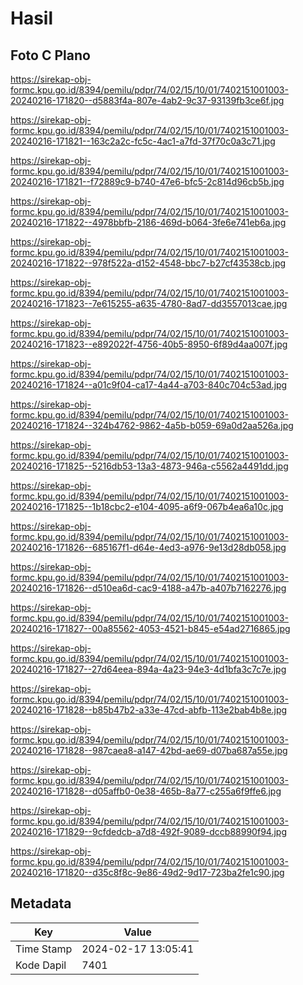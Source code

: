 # Hasil

## Foto C Plano

https://sirekap-obj-formc.kpu.go.id/8394/pemilu/pdpr/74/02/15/10/01/7402151001003-20240216-171820--d5883f4a-807e-4ab2-9c37-93139fb3ce6f.jpg

https://sirekap-obj-formc.kpu.go.id/8394/pemilu/pdpr/74/02/15/10/01/7402151001003-20240216-171821--163c2a2c-fc5c-4ac1-a7fd-37f70c0a3c71.jpg

https://sirekap-obj-formc.kpu.go.id/8394/pemilu/pdpr/74/02/15/10/01/7402151001003-20240216-171821--f72889c9-b740-47e6-bfc5-2c814d96cb5b.jpg

https://sirekap-obj-formc.kpu.go.id/8394/pemilu/pdpr/74/02/15/10/01/7402151001003-20240216-171822--4978bbfb-2186-469d-b064-3fe6e741eb6a.jpg

https://sirekap-obj-formc.kpu.go.id/8394/pemilu/pdpr/74/02/15/10/01/7402151001003-20240216-171822--978f522a-d152-4548-bbc7-b27cf43538cb.jpg

https://sirekap-obj-formc.kpu.go.id/8394/pemilu/pdpr/74/02/15/10/01/7402151001003-20240216-171823--7e615255-a635-4780-8ad7-dd3557013cae.jpg

https://sirekap-obj-formc.kpu.go.id/8394/pemilu/pdpr/74/02/15/10/01/7402151001003-20240216-171823--e892022f-4756-40b5-8950-6f89d4aa007f.jpg

https://sirekap-obj-formc.kpu.go.id/8394/pemilu/pdpr/74/02/15/10/01/7402151001003-20240216-171824--a01c9f04-ca17-4a44-a703-840c704c53ad.jpg

https://sirekap-obj-formc.kpu.go.id/8394/pemilu/pdpr/74/02/15/10/01/7402151001003-20240216-171824--324b4762-9862-4a5b-b059-69a0d2aa526a.jpg

https://sirekap-obj-formc.kpu.go.id/8394/pemilu/pdpr/74/02/15/10/01/7402151001003-20240216-171825--5216db53-13a3-4873-946a-c5562a4491dd.jpg

https://sirekap-obj-formc.kpu.go.id/8394/pemilu/pdpr/74/02/15/10/01/7402151001003-20240216-171825--1b18cbc2-e104-4095-a6f9-067b4ea6a10c.jpg

https://sirekap-obj-formc.kpu.go.id/8394/pemilu/pdpr/74/02/15/10/01/7402151001003-20240216-171826--685167f1-d64e-4ed3-a976-9e13d28db058.jpg

https://sirekap-obj-formc.kpu.go.id/8394/pemilu/pdpr/74/02/15/10/01/7402151001003-20240216-171826--d510ea6d-cac9-4188-a47b-a407b7162276.jpg

https://sirekap-obj-formc.kpu.go.id/8394/pemilu/pdpr/74/02/15/10/01/7402151001003-20240216-171827--00a85562-4053-4521-b845-e54ad2716865.jpg

https://sirekap-obj-formc.kpu.go.id/8394/pemilu/pdpr/74/02/15/10/01/7402151001003-20240216-171827--27d64eea-894a-4a23-94e3-4d1bfa3c7c7e.jpg

https://sirekap-obj-formc.kpu.go.id/8394/pemilu/pdpr/74/02/15/10/01/7402151001003-20240216-171828--b85b47b2-a33e-47cd-abfb-113e2bab4b8e.jpg

https://sirekap-obj-formc.kpu.go.id/8394/pemilu/pdpr/74/02/15/10/01/7402151001003-20240216-171828--987caea8-a147-42bd-ae69-d07ba687a55e.jpg

https://sirekap-obj-formc.kpu.go.id/8394/pemilu/pdpr/74/02/15/10/01/7402151001003-20240216-171828--d05affb0-0e38-465b-8a77-c255a6f9ffe6.jpg

https://sirekap-obj-formc.kpu.go.id/8394/pemilu/pdpr/74/02/15/10/01/7402151001003-20240216-171829--9cfdedcb-a7d8-492f-9089-dccb88990f94.jpg

https://sirekap-obj-formc.kpu.go.id/8394/pemilu/pdpr/74/02/15/10/01/7402151001003-20240216-171820--d35c8f8c-9e86-49d2-9d17-723ba2fe1c90.jpg


## Metadata

| Key        | Value               |
| ---------- | ------------------- |
| Time Stamp | 2024-02-17 13:05:41 |
| Kode Dapil | 7401                |



